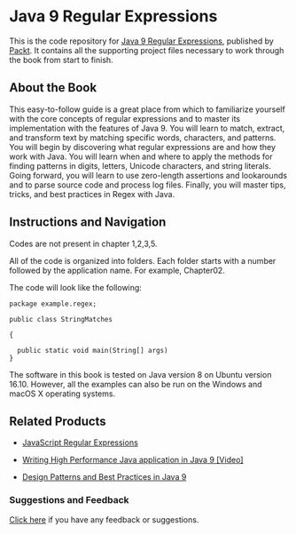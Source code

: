 # Java 9 Regular Expressions
This is the code repository for [Java 9 Regular Expressions](https://www.packtpub.com/application-development/java-9-regular-expressions?utm_source=github&utm_medium=repository&utm_campaign=9781787288706), published by [Packt](https://www.packtpub.com/?utm_source=github). It contains all the supporting project files necessary to work through the book from start to finish.
## About the Book
This easy-to-follow guide is a great place from which to familiarize yourself with the core concepts of regular expressions and to master its implementation with the features of Java 9. You will learn to match, extract, and transform text by matching specific words, characters, and patterns. You will begin by discovering what regular expressions are and how they work with Java. You will learn when and where to apply the methods for finding patterns in digits, letters, Unicode characters, and string literals. Going forward, you will learn to use zero-length assertions and lookarounds and to parse source code and process log files. Finally, you will master tips, tricks, and best practices in Regex with Java.

## Instructions and Navigation
Codes are not present in chapter 1,2,3,5.

All of the code is organized into folders. Each folder starts with a number followed by the application name. For example, Chapter02.


The code will look like the following:
```
package example.regex;

public class StringMatches 

{
 
  public static void main(String[] args)
}

```

The software in this book is tested on Java version 8 on Ubuntu version 16.10. However, all the examples can also be run on the Windows and macOS X operating systems.

## Related Products
* [JavaScript Regular Expressions](https://www.packtpub.com/web-development/javascript-regular-expressions?utm_source=github&utm_medium=repository&utm_campaign=9781783282258)

* [Writing High Performance Java application in Java 9 [Video]](https://www.packtpub.com/application-development/writing-high-performance-java-application-java-9-video?utm_source=github&utm_medium=repository&utm_campaign=9781788474993)

* [Design Patterns and Best Practices in Java 9](https://www.packtpub.com/application-development/design-patterns-and-best-practices-java-9?utm_source=github&utm_medium=repository&utm_campaign=9781786463593)

### Suggestions and Feedback
[Click here](https://docs.google.com/forms/d/e/1FAIpQLSe5qwunkGf6PUvzPirPDtuy1Du5Rlzew23UBp2S-P3wB-GcwQ/viewform) if you have any feedback or suggestions.
